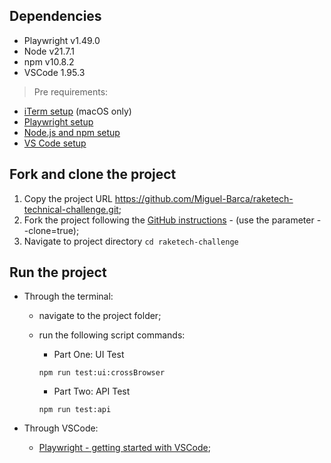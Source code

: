 ## Dependencies

- Playwright v1.49.0
- Node v21.7.1
- npm v10.8.2
- VSCode 1.95.3

> Pre requirements:

- [iTerm setup](https://iterm2.com/documentation-one-page.html) (macOS only)
- [Playwright setup](https://playwright.dev/docs/intro#installing-playwright)
- [Node.js and npm setup](https://docs.npmjs.com/downloading-and-installing-node-js-and-npm)
- [VS Code setup](https://code.visualstudio.com/learn/get-started/basics)

## Fork and clone the project

1. Copy the project URL https://github.com/Miguel-Barca/raketech-technical-challenge.git;
2. Fork the project following the [GitHub instructions](https://docs.github.com/en/get-started/quickstart/fork-a-repo) - (use the parameter --clone=true);
3. Navigate to project directory `cd raketech-challenge`

## Run the project

- Through the terminal:
  - navigate to the project folder;
  - run the following script commands:
    - Part One: UI Test

    ```console
    npm run test:ui:crossBrowser
    ```
    - Part Two: API Test
    ```console
    npm run test:api
    ```

- Through VSCode:
  - [Playwright - getting started with VSCode](https://playwright.dev/docs/getting-started-vscode);
